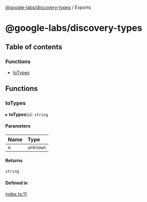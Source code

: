 [@google-labs/discovery-types](README.md) / Exports

# @google-labs/discovery-types

## Table of contents

### Functions

- [toTypes](modules.md#totypes)

## Functions

### toTypes

▸ **toTypes**(`o`): `string`

#### Parameters

| Name | Type |
| :------ | :------ |
| `o` | `unknown` |

#### Returns

`string`

#### Defined in

[index.ts:11](https://github.com/breadboard-ai/breadboard/blob/5005f139/packages/discovery-types/src/index.ts#L11)
